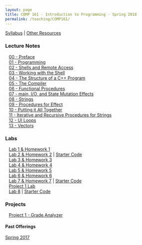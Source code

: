 ```yaml
---
layout: page
title: COMP 161 - Introduction to Programming - Spring 2018
permalink: /teaching/COMP161/
---
```


[Syllabus](/teaching/COMP161/comp161-syllabus.pdf) |
[Other Resources](/teaching/COMP161/comp161-sources.pdf)  

### Lecture Notes

&nbsp;&nbsp;&nbsp;[00 - Preface](/teaching/COMP161/notes/comp161-lectureNotes-00.pdf)  
&nbsp;&nbsp;&nbsp;[01 - Programming](/teaching/COMP161/notes/comp161-lectureNotes-01.pdf)  
&nbsp;&nbsp;&nbsp;[02 - Shells and Remote Access](/teaching/COMP161/notes/comp161-lectureNotes-02.pdf)  
&nbsp;&nbsp;&nbsp;[03 - Working with the Shell](/teaching/COMP161/notes/comp161-lectureNotes-03.pdf)  
&nbsp;&nbsp;&nbsp;[04 - The Structure of a C++ Program](/teaching/COMP161/notes/comp161-lectureNotes-04.pdf)  
&nbsp;&nbsp;&nbsp;[05 - The Compiler](/teaching/COMP161/notes/comp161-lectureNotes-05.pdf)  
&nbsp;&nbsp;&nbsp;[06 - Functional Procedures](/teaching/COMP161/notes/comp161-lectureNotes-06.pdf)  
&nbsp;&nbsp;&nbsp;[07 - main, I/O, and State Mutation Effects ](/teaching/COMP161/notes/comp161-lectureNotes-07.pdf)  
&nbsp;&nbsp;&nbsp;[08 - Strings](/teaching/COMP161/notes/comp161-lectureNotes-08.pdf)  
&nbsp;&nbsp;&nbsp;[09 - Procedures for Effect](/teaching/COMP161/notes/comp161-lectureNotes-09.pdf)  
&nbsp;&nbsp;&nbsp;[10 - Putting it All Together](/teaching/COMP161/notes/comp161-lectureNotes-10.pdf)    
&nbsp;&nbsp;&nbsp;[11 - Iterative and Recursive Procedures for Strings](/teaching/COMP161/notes/comp161-lectureNotes-11.pdf)    
&nbsp;&nbsp;&nbsp;[12 - UI Loops](/teaching/COMP161/notes/comp161-lectureNotes-12.pdf)    
&nbsp;&nbsp;&nbsp;[13 - Vectors](/teaching/COMP161/notes/comp161-lectureNotes-13.pdf)  


### Labs

&nbsp;&nbsp;&nbsp;[Lab 1 & Homework 1](/teaching/COMP161/labs/comp161-lab1.pdf)    
&nbsp;&nbsp;&nbsp;[Lab 2 & Homework 2](/teaching/COMP161/labs/comp161-lab2.pdf)  |  [Starter Code](/teaching/COMP161/labs/lab2.zip)  
&nbsp;&nbsp;&nbsp;[Lab 3 & Homework 3](/teaching/COMP161/labs/comp161-lab3.pdf)  
&nbsp;&nbsp;&nbsp;[Lab 4 & Homework 4](/teaching/COMP161/labs/comp161-lab4.pdf)  
&nbsp;&nbsp;&nbsp;[Lab 5 & Homework 5](/teaching/COMP161/labs/comp161-lab5.pdf)  
&nbsp;&nbsp;&nbsp;[Lab 6 & Homework 6](/teaching/COMP161/labs/comp161-lab6.pdf)  
&nbsp;&nbsp;&nbsp;[Lab 7 & Homework 7](/teaching/COMP161/labs/comp161-lab7.pdf)  |  [Starter Code](/teaching/COMP161/labs/lab7-starter.zip)  
&nbsp;&nbsp;&nbsp;[Project 1 Lab](/teaching/COMP161/labs/comp161-proj1c-lab.pdf)  
&nbsp;&nbsp;&nbsp;[Lab 8](/teaching/COMP161/labs/comp161-lab8.pdf)  |  [Starter Code](/teaching/COMP161/labs/c161-lab8-starter.zip)  


### Projects

&nbsp;&nbsp;&nbsp;[Project 1 - Grade Analyzer](/teaching/COMP161/projects/comp161-proj1c.pdf)  

#### Past Offerings

[Spring 2017](/teaching/COMP161/sp17/)
